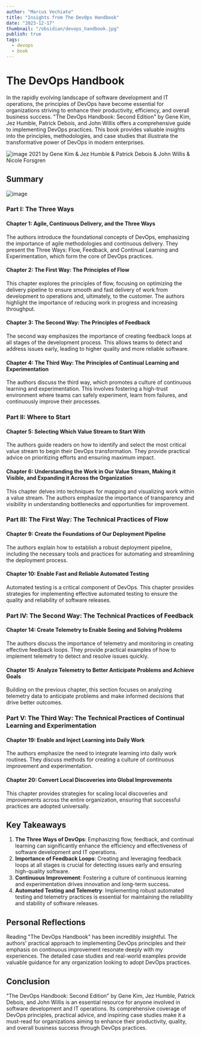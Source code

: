 ```yaml
---
author: "Marcus Vechiato"
title: "Insights from The DevOps Handbook"
date: "2023-12-17"
thumbnail: "/obsidian/devops_handbook.jpg"
publish: true
tags: 
  - devops
  - book
--- 
```


# The DevOps Handbook

In the rapidly evolving landscape of software development and IT operations, the principles of DevOps have become essential for organizations striving to enhance their productivity, efficiency, and overall business success. "The DevOps Handbook: Second Edition" by Gene Kim, Jez Humble, Patrick Debois, and John Willis offers a comprehensive guide to implementing DevOps practices. This book provides valuable insights into the principles, methodologies, and case studies that illustrate the transformative power of DevOps in modern enterprises.

![image](/obsidian/devops_handbook.jpg)
2021 by Gene Kim & Jez Humble & Patrick Debois & John Willis & Nicole Forsgren

## Summary
![image](/obsidian/mindmap_devops_handbook.png)
### Part I: The Three Ways

#### Chapter 1: Agile, Continuous Delivery, and the Three Ways
The authors introduce the foundational concepts of DevOps, emphasizing the importance of agile methodologies and continuous delivery. They present the Three Ways: Flow, Feedback, and Continual Learning and Experimentation, which form the core of DevOps practices.

#### Chapter 2: The First Way: The Principles of Flow
This chapter explores the principles of flow, focusing on optimizing the delivery pipeline to ensure smooth and fast delivery of work from development to operations and, ultimately, to the customer. The authors highlight the importance of reducing work in progress and increasing throughput.

#### Chapter 3: The Second Way: The Principles of Feedback
The second way emphasizes the importance of creating feedback loops at all stages of the development process. This allows teams to detect and address issues early, leading to higher quality and more reliable software.

#### Chapter 4: The Third Way: The Principles of Continual Learning and Experimentation
The authors discuss the third way, which promotes a culture of continuous learning and experimentation. This involves fostering a high-trust environment where teams can safely experiment, learn from failures, and continuously improve their processes.

### Part II: Where to Start

#### Chapter 5: Selecting Which Value Stream to Start With
The authors guide readers on how to identify and select the most critical value stream to begin their DevOps transformation. They provide practical advice on prioritizing efforts and ensuring maximum impact.

#### Chapter 6: Understanding the Work in Our Value Stream, Making it Visible, and Expanding it Across the Organization
This chapter delves into techniques for mapping and visualizing work within a value stream. The authors emphasize the importance of transparency and visibility in understanding bottlenecks and opportunities for improvement.

### Part III: The First Way: The Technical Practices of Flow

#### Chapter 9: Create the Foundations of Our Deployment Pipeline
The authors explain how to establish a robust deployment pipeline, including the necessary tools and practices for automating and streamlining the deployment process.

#### Chapter 10: Enable Fast and Reliable Automated Testing
Automated testing is a critical component of DevOps. This chapter provides strategies for implementing effective automated testing to ensure the quality and reliability of software releases.

### Part IV: The Second Way: The Technical Practices of Feedback

#### Chapter 14: Create Telemetry to Enable Seeing and Solving Problems
The authors discuss the importance of telemetry and monitoring in creating effective feedback loops. They provide practical examples of how to implement telemetry to detect and resolve issues quickly.

#### Chapter 15: Analyze Telemetry to Better Anticipate Problems and Achieve Goals
Building on the previous chapter, this section focuses on analyzing telemetry data to anticipate problems and make informed decisions that drive better outcomes.

### Part V: The Third Way: The Technical Practices of Continual Learning and Experimentation

#### Chapter 19: Enable and Inject Learning into Daily Work
The authors emphasize the need to integrate learning into daily work routines. They discuss methods for creating a culture of continuous improvement and experimentation.

#### Chapter 20: Convert Local Discoveries into Global Improvements
This chapter provides strategies for scaling local discoveries and improvements across the entire organization, ensuring that successful practices are adopted universally.

## Key Takeaways

1. **The Three Ways of DevOps**: Emphasizing flow, feedback, and continual learning can significantly enhance the efficiency and effectiveness of software development and IT operations.
2. **Importance of Feedback Loops**: Creating and leveraging feedback loops at all stages is crucial for detecting issues early and ensuring high-quality software.
3. **Continuous Improvement**: Fostering a culture of continuous learning and experimentation drives innovation and long-term success.
4. **Automated Testing and Telemetry**: Implementing robust automated testing and telemetry practices is essential for maintaining the reliability and stability of software releases.

## Personal Reflections

Reading "The DevOps Handbook" has been incredibly insightful. The authors' practical approach to implementing DevOps principles and their emphasis on continuous improvement resonate deeply with my experiences. The detailed case studies and real-world examples provide valuable guidance for any organization looking to adopt DevOps practices.

## Conclusion

"The DevOps Handbook: Second Edition" by Gene Kim, Jez Humble, Patrick Debois, and John Willis is an essential resource for anyone involved in software development and IT operations. Its comprehensive coverage of DevOps principles, practical advice, and inspiring case studies make it a must-read for organizations aiming to enhance their productivity, quality, and overall business success through DevOps practices.

